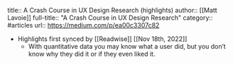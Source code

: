 title:: A Crash Course in UX Design Research (highlights)
author:: [[Matt Lavoie]]
full-title:: "A Crash Course in UX Design Research"
category:: #articles
url:: https://medium.com/p/ea00c3307c82

- Highlights first synced by [[Readwise]] [[Nov 18th, 2022]]
	- With quantitative data you may know what a user did, but you don’t know why they did it or if they even liked it.